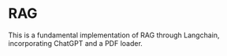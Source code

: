 # RAG
This is a fundamental implementation of RAG through Langchain, incorporating ChatGPT and a PDF loader.
